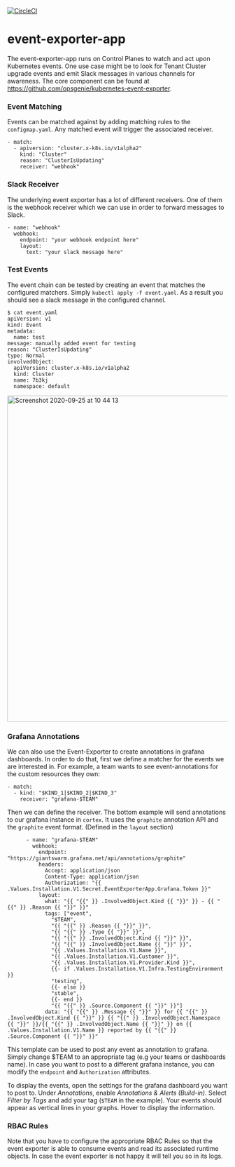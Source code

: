 [![CircleCI](https://circleci.com/gh/giantswarm/event-exporter-app.svg?style=shield)](https://circleci.com/gh/giantswarm/event-exporter-app)

# event-exporter-app

The event-exporter-app runs on Control Planes to watch and act upon Kubernetes
events. One use case might be to look for Tenant Cluster upgrade events and emit
Slack messages in various channels for awareness. The core component can be
found at https://github.com/opsgenie/kubernetes-event-exporter.



### Event Matching

Events can be matched against by adding matching rules to the `configmap.yaml`. 
Any matched event will trigger the associated receiver. 

```
- match:
  - apiversion: "cluster.x-k8s.io/v1alpha2"
    kind: "Cluster"
    reason: "ClusterIsUpdating"
    receiver: "webhook"
```



### Slack Receiver 

The underlying event exporter has a lot of different receivers. One of them is 
the webhook receiver which we can use in order to forward messages to Slack. 

```
- name: "webhook"
  webhook:
    endpoint: "your webhook endpoint here"
    layout:
      text: "your slack message here"
```



### Test Events

The event chain can be tested by creating an event that matches the configured 
matchers. Simply `kubectl apply -f event.yaml`. As a result you should see a 
slack message in the configured channel. 

```
$ cat event.yaml
apiVersion: v1
kind: Event
metadata:
  name: test
message: manually added event for testing
reason: "ClusterIsUpdating"
type: Normal
involvedObject:
  apiVersion: cluster.x-k8s.io/v1alpha2
  kind: Cluster
  name: 7b3kj
  namespace: default
```

<img width="744" alt="Screenshot 2020-09-25 at 10 44 13" src="https://user-images.githubusercontent.com/552769/94246545-2bf70e80-ff1c-11ea-9e0c-93438ccfd063.png">



### Grafana Annotations

We can also use the Event-Exporter to create annotations in grafana dashboards.
In order to do that, first we define a matcher for the events we are interested in.
For example, a team wants to see event-annotations for the custom resources they own:
```
- match:
  - kind: "$KIND_1|$KIND_2|$KIND_3"
    receiver: "grafana-$TEAM"
```

Then we can define the receiver. 
The bottom example will send annotations to our grafana instance in `cortex`.
It uses the `graphite` annotation API and the `graphite` event format. (Defined in the `layout` section)
```
      - name: "grafana-$TEAM"
        webhook:
          endpoint: "https://giantswarm.grafana.net/api/annotations/graphite"
          headers:
            Accept: application/json
            Content-Type: application/json
            Authorization: "{{ .Values.Installation.V1.Secret.EventExporterApp.Grafana.Token }}"
          layout:
            what: "{{ "{{" }} .InvolvedObject.Kind {{ "}}" }} - {{ "{{" }} .Reason {{ "}}" }}"
            tags: ["event",
              "$TEAM",
              "{{ "{{" }} .Reason {{ "}}" }}",
              "{{ "{{" }} .Type {{ "}}" }}",
              "{{ "{{" }} .InvolvedObject.Kind {{ "}}" }}",
              "{{ "{{" }} .InvolvedObject.Name {{ "}}" }}",
              "{{ .Values.Installation.V1.Name }}",
              "{{ .Values.Installation.V1.Customer }}",
              "{{ .Values.Installation.V1.Provider.Kind }}",
              {{- if .Values.Installation.V1.Infra.TestingEnvironment }}
              "testing",
              {{- else }}
              "stable",
              {{- end }}
              "{{ "{{" }} .Source.Component {{ "}}" }}"]
            data: "{{ "{{" }} .Message {{ "}}" }} for {{ "{{" }} .InvolvedObject.Kind {{ "}}" }} {{ "{{" }} .InvolvedObject.Namespace {{ "}}" }}/{{ "{{" }} .InvolvedObject.Name {{ "}}" }} on {{ .Values.Installation.V1.Name }} reported by {{ "{{" }} .Source.Component {{ "}}" }}"
```
This template can be used to post any event as annotation to grafana.
Simply change $TEAM to an appropriate tag (e.g your teams or dashboards name).
In case you want to post to a different grafana instance,
you can modify the `endpoint` and `Authorization` attributes.

To display the events, open the settings for the grafana dashboard you want to post to.
Under _Annotations_, enable _Annotations & Alerts (Build-in)_.
Select _Filter by Tags_ and add your tag (`$TEAM` in the example).
Your events should appear as vertical lines in your graphs. Hover to display the information.



### RBAC Rules

Note that you have to configure the appropriate RBAC Rules so that the event exporter is able to consume events and read its associated runtime objects. In case the event exporter is not happy it will tell you so in its logs. 
